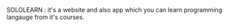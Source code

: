 SOLOLEARN :
it's a website and also app which you can learn programming langauge from it's courses.


